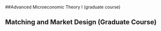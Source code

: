 ##Advanced Microeconomic Theory I (graduate course)



## Matching and Market Design (Graduate Course) 







